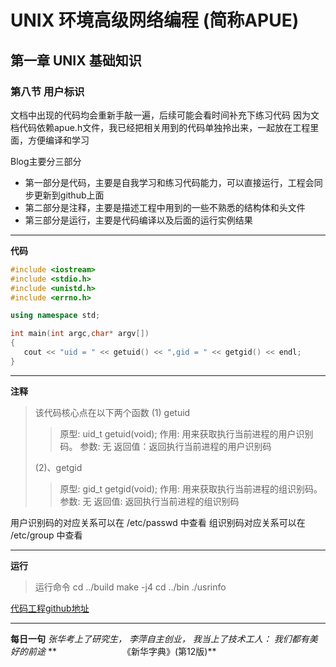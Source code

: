 # UNIX 环境高级网络编程 (简称APUE)
## 第一章 UNIX 基础知识
### 第八节 用户标识

文档中出现的代码均会重新手敲一遍，后续可能会看时间补充下练习代码
因为文档代码依赖apue.h文件，我已经把相关用到的代码单独拎出来，一起放在工程里面，方便编译和学习

Blog主要分三部分
- 第一部分是代码，主要是自我学习和练习代码能力，可以直接运行，工程会同步更新到github上面
- 第二部分是注释，主要是描述工程中用到的一些不熟悉的结构体和头文件
- 第三部分是运行，主要是代码编译以及后面的运行实例结果

---

**代码**

```cpp
#include <iostream>
#include <stdio.h>
#include <unistd.h>
#include <errno.h>

using namespace std;

int main(int argc,char* argv[])
{
   cout << "uid = " << getuid() << ",gid = " << getgid() << endl;
}
```
 
  
---
 
  
**注释**

> 该代码核心点在以下两个函数
> (1) getuid
>> 原型: uid_t getuid(void);
>> 作用: 用来获取执行当前进程的用户识别码。
>> 参数: 无
>> 返回值：返回执行当前进程的用户识别码
>  
> (2)、getgid
>> 原型: gid_t getgid(void);
>> 作用: 用来获取执行当前进程的组识别码。
>> 参数: 无
>> 返回值: 返回执行当前进程的组识别码

用户识别码的对应关系可以在 /etc/passwd 中查看
组识别码对应关系可以在 /etc/group 中查看

  
---
 

**运行**
> 运行命令
> cd ../build
> make -j4
> cd ../bin
> ./usrinfo


[代码工程github地址](https://github.com/YeaLiang/APUE_Upgrade/tree/main/chapter01/section08)

  
---
 

**每日一句**
*张华考上了研究生，*
*李萍自主创业，*
*我当上了技术工人：*
*我们都有美好的前途*
**　　　　　　　　《新华字典》(第12版)**
